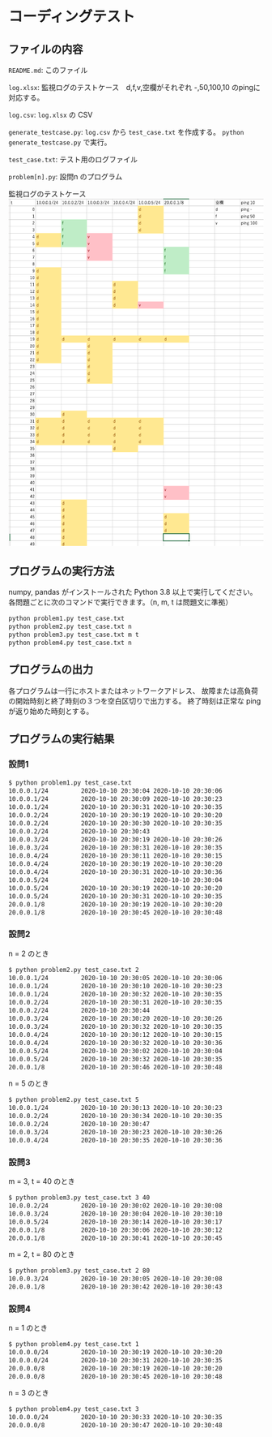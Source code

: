 # コーディングテスト

## ファイルの内容

`README.md`: このファイル

`log.xlsx`: 監視ログのテストケース　d,f,v,空欄がそれぞれ -,50,100,10 のpingに対応する。

`log.csv`: `log.xlsx` の CSV

`generate_testcase.py`: `log.csv` から `test_case.txt` を作成する。 `python generate_testcase.py` で実行。

`test_case.txt`: テスト用のログファイル

`problem[n].py`: 設問n のプログラム

監視ログのテストケース
![](screenshot.png)


## プログラムの実行方法

numpy, pandas がインストールされた Python 3.8 以上で実行してください。各問題ごとに次のコマンドで実行できます。（n, m, t は問題文に準拠）

```
python problem1.py test_case.txt
python problem2.py test_case.txt n
python problem3.py test_case.txt m t
python problem4.py test_case.txt n
```

## プログラムの出力

各プログラムは一行にホストまたはネットワークアドレス、
故障または高負荷の開始時刻と終了時刻の３つを空白区切りで出力する。
終了時刻は正常な ping が返り始めた時刻とする。

## プログラムの実行結果

### 設問1

```
$ python problem1.py test_case.txt
10.0.0.1/24         2020-10-10 20:30:04 2020-10-10 20:30:06 
10.0.0.1/24         2020-10-10 20:30:09 2020-10-10 20:30:23 
10.0.0.1/24         2020-10-10 20:30:31 2020-10-10 20:30:35 
10.0.0.2/24         2020-10-10 20:30:19 2020-10-10 20:30:20 
10.0.0.2/24         2020-10-10 20:30:30 2020-10-10 20:30:35 
10.0.0.2/24         2020-10-10 20:30:43                     
10.0.0.3/24         2020-10-10 20:30:19 2020-10-10 20:30:26 
10.0.0.3/24         2020-10-10 20:30:31 2020-10-10 20:30:35 
10.0.0.4/24         2020-10-10 20:30:11 2020-10-10 20:30:15 
10.0.0.4/24         2020-10-10 20:30:19 2020-10-10 20:30:20 
10.0.0.4/24         2020-10-10 20:30:31 2020-10-10 20:30:36 
10.0.0.5/24                             2020-10-10 20:30:04 
10.0.0.5/24         2020-10-10 20:30:19 2020-10-10 20:30:20 
10.0.0.5/24         2020-10-10 20:30:31 2020-10-10 20:30:35 
20.0.0.1/8          2020-10-10 20:30:19 2020-10-10 20:30:20 
20.0.0.1/8          2020-10-10 20:30:45 2020-10-10 20:30:48 
```

### 設問2

n = 2 のとき
```
$ python problem2.py test_case.txt 2
10.0.0.1/24         2020-10-10 20:30:05 2020-10-10 20:30:06 
10.0.0.1/24         2020-10-10 20:30:10 2020-10-10 20:30:23 
10.0.0.1/24         2020-10-10 20:30:32 2020-10-10 20:30:35 
10.0.0.2/24         2020-10-10 20:30:31 2020-10-10 20:30:35 
10.0.0.2/24         2020-10-10 20:30:44                     
10.0.0.3/24         2020-10-10 20:30:20 2020-10-10 20:30:26 
10.0.0.3/24         2020-10-10 20:30:32 2020-10-10 20:30:35 
10.0.0.4/24         2020-10-10 20:30:12 2020-10-10 20:30:15 
10.0.0.4/24         2020-10-10 20:30:32 2020-10-10 20:30:36 
10.0.0.5/24         2020-10-10 20:30:02 2020-10-10 20:30:04 
10.0.0.5/24         2020-10-10 20:30:32 2020-10-10 20:30:35 
20.0.0.1/8          2020-10-10 20:30:46 2020-10-10 20:30:48 
```

n = 5 のとき
```
$ python problem2.py test_case.txt 5
10.0.0.1/24         2020-10-10 20:30:13 2020-10-10 20:30:23 
10.0.0.2/24         2020-10-10 20:30:34 2020-10-10 20:30:35 
10.0.0.2/24         2020-10-10 20:30:47                     
10.0.0.3/24         2020-10-10 20:30:23 2020-10-10 20:30:26 
10.0.0.4/24         2020-10-10 20:30:35 2020-10-10 20:30:36 
```

### 設問3

m = 3, t = 40 のとき

```
$ python problem3.py test_case.txt 3 40
10.0.0.2/24         2020-10-10 20:30:02 2020-10-10 20:30:08 
10.0.0.3/24         2020-10-10 20:30:04 2020-10-10 20:30:10 
10.0.0.5/24         2020-10-10 20:30:14 2020-10-10 20:30:17 
20.0.0.1/8          2020-10-10 20:30:06 2020-10-10 20:30:12 
20.0.0.1/8          2020-10-10 20:30:41 2020-10-10 20:30:45 
```

m = 2, t = 80 のとき

```
$ python problem3.py test_case.txt 2 80
10.0.0.3/24         2020-10-10 20:30:05 2020-10-10 20:30:08 
20.0.0.1/8          2020-10-10 20:30:42 2020-10-10 20:30:43 
```

### 設問4

n = 1 のとき
```
$ python problem4.py test_case.txt 1
10.0.0.0/24         2020-10-10 20:30:19 2020-10-10 20:30:20 
10.0.0.0/24         2020-10-10 20:30:31 2020-10-10 20:30:35 
20.0.0.0/8          2020-10-10 20:30:19 2020-10-10 20:30:20 
20.0.0.0/8          2020-10-10 20:30:45 2020-10-10 20:30:48 
```

n = 3 のとき
```
$ python problem4.py test_case.txt 3
10.0.0.0/24         2020-10-10 20:30:33 2020-10-10 20:30:35 
20.0.0.0/8          2020-10-10 20:30:47 2020-10-10 20:30:48 
```

